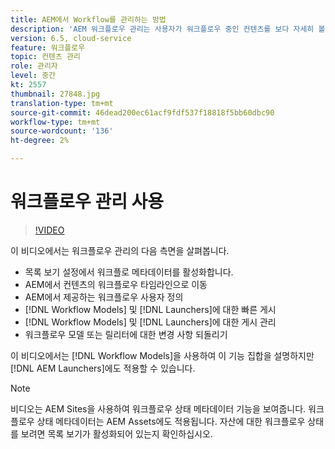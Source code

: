 ```yaml
---
title: AEM에서 Workflow를 관리하는 방법
description: 'AEM 워크플로우 관리는 사용자가 워크플로우 중인 컨텐츠를 보다 자세히 볼 수 있도록 하며 워크플로우 모델 정의를 보다 손쉽게 관리할 수 있도록 해줍니다. '
version: 6.5, cloud-service
feature: 워크플로우
topic: 컨텐츠 관리
role: 관리자
level: 중간
kt: 2557
thumbnail: 27848.jpg
translation-type: tm+mt
source-git-commit: 46dead200ec61acf9fdf537f18818f5bb60dbc90
workflow-type: tm+mt
source-wordcount: '136'
ht-degree: 2%

---
```



# 워크플로우 관리 사용

>[!VIDEO](https://video.tv.adobe.com/v/27848/?quality=12&learn=on)

이 비디오에서는 워크플로우 관리의 다음 측면을 살펴봅니다.

+ 목록 보기 설정에서 워크플로 메타데이터를 활성화합니다.
+ AEM에서 컨텐츠의 워크플로우 타임라인으로 이동
+ AEM에서 제공하는 워크플로우 사용자 정의
+ [!DNL Workflow Models] 및 [!DNL Launchers]에 대한 빠른 게시
+ [!DNL Workflow Models] 및 [!DNL Launchers]에 대한 게시 관리
+ 워크플로우 모델 또는 릴리터에 대한 변경 사항 되돌리기

이 비디오에서는 [!DNL Workflow Models]을 사용하여 이 기능 집합을 설명하지만 [!DNL AEM Launchers]에도 적용할 수 있습니다.


>[!NOTE]
>
> 비디오는 AEM Sites을 사용하여 워크플로우 상태 메타데이터 기능을 보여줍니다. 워크플로우 상태 메타데이터는 AEM Assets에도 적용됩니다. 자산에 대한 워크플로우 상태를 보려면 목록 보기가 활성화되어 있는지 확인하십시오.
